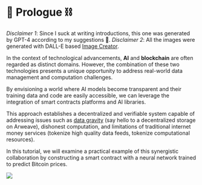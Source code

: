 # 🤖 Prologue ⛓️

_Disclaimer 1_: Since I suck at writing introductions, this one was generated by GPT-4 according to my suggestions 🙈.
_Disclaimer 2_: All the images were generated with DALL-E based [Image Creator](https://www.bing.com/images/create/).

In the context of technological advancements, **AI** and **blockchain** are often regarded as distinct domains.
However, the combination of these two technologies presents a unique opportunity to address real-world data management
and computation challenges.

By envisioning a world where AI models become transparent and their training data and code are easily accessible,
we can leverage the integration of smart contracts platforms and AI libraries.

This approach establishes a decentralized and verifiable system capable of addressing issues such as
[data gravity](appendix#explain-what-data-gravity-means)
(say hello to a decentralized storage on Arweave), dishonest computation, and limitations of traditional internet
money services (tokenize high quality data feeds, tokenize computational resources).

In this tutorial, we will examine a practical example of this synergistic collaboration by constructing
a smart contract with a neural network trained to predict Bitcoin prices.

<img src="/img/tutorial/ml/butcher.webp" />
